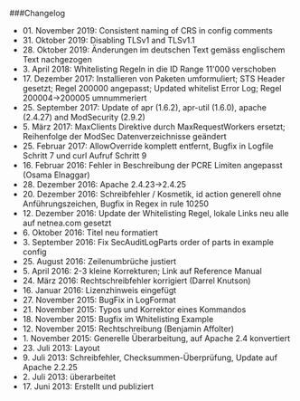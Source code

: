 ###Changelog

* 01\. November 2019: Consistent naming of CRS in config comments
* 31\. Oktober 2019: Disabling TLSv1 and TLSv1.1
* 28\. Oktober 2019: Änderungen im deutschen Text gemäss englischem Text nachgezogen
* 3\. April 2018: Whitelisting Regeln in die ID Range 11'000 verschoben
* 17\. Dezember 2017: Installieren von Paketen umformuliert; STS Header gesetzt; Regel 200000 angepasst; Updated whitelist Error Log; Regel 200004->200005 umnummeriert
* 25\. September 2017: Update of apr (1.6.2), apr-util (1.6.0), apache (2.4.27) and ModSecurity (2.9.2)
* 5\. März 2017: MaxClients Direktive durch MaxRequestWorkers ersetzt; Reihenfolge der ModSec Datenverzeichnisse geändert
* 25\. Februar 2017: AllowOverride komplett entfernt, Bugfix in Logfile Schritt 7 und curl Aufruf Schritt 9
* 16\. Februar 2016: Fehler in Beschreibung der PCRE Limiten angepasst (Osama Elnaggar)
* 28\. Dezember 2016: Apache 2.4.23->2.4.25
* 20\. Dezember 2016: Schreibfehler / Kosmetik, id action generell ohne Anführungszeichen, Bugfix in Regex in rule 10250
* 12\. Dezember 2016: Update der Whitelisting Regel, lokale Links neu alle auf netnea.com gesetzt
* 6\. Oktober 2016: Titel neu formatiert
* 3\. September 2016: Fix SecAuditLogParts order of parts in example config
* 25\. August 2016: Zeilenumbrüche justiert
* 5\. April 2016: 2-3 kleine Korrekturen; Link auf Reference Manual
* 24\. März 2016: Rechtschreibfehler korrigiert (Darrel Knutson)
* 16\. Januar 2016: Lizenzhinweis eingefügt
* 27\. November 2015: BugFix in LogFormat
* 21\. November 2015: Typos und Korrektor eines Kommandos
* 18\. November 2015: Bugfix im Whitelisting Example
* 12\. November 2015: Rechtschreibung (Benjamin Affolter)
* 1\. November 2015: Generelle Überarbeitung, auf Apache 2.4 konvertiert
* 23\. Juli 2013: Layout
* 9\. Juli 2013: Schreibfehler, Checksummen-Überprüfung, Update auf Apache 2.2.25
* 2\. Juli 2013: überarbeitet
* 17\. Juni 2013: Erstellt und publiziert

